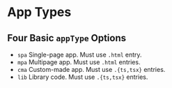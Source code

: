 # App Types

## Four Basic `appType` Options

-   `spa` Single-page app. Must use `.html` entry.
-   `mpa` Multipage app. Must use `.html` entries.
-   `cma` Custom-made app. Must use `.{ts,tsx}` entries.
-   `lib` Library code. Must use `.{ts,tsx}` entries.

